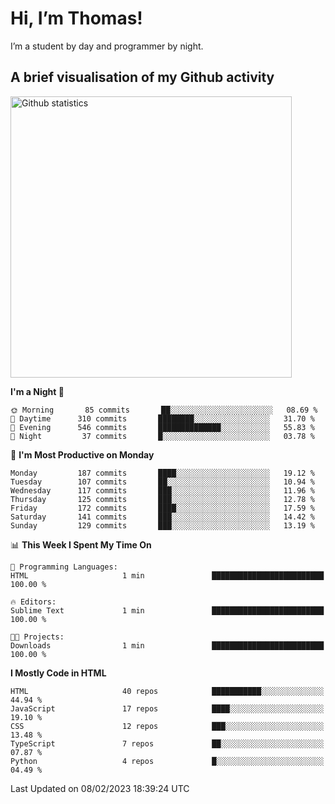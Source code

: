 # Hi, I’m Thomas!
I’m a student by day and programmer by night.

## A brief visualisation of my Github activity

<img title="My Github statistics" alt="Github statistics" width="450px" src="https://github-readme-stats.vercel.app/api?username=thomasrettig&show_icons=true&include_all_commits=true&count_private=true&&hide=issues&theme=tokyonight&border_radius=6px"/>

<!--START_SECTION:waka-->
**I'm a Night 🦉** 

```text
🌞 Morning       85 commits       ██░░░░░░░░░░░░░░░░░░░░░░░   08.69 % 
🌆 Daytime      310 commits       ████████░░░░░░░░░░░░░░░░░   31.70 % 
🌃 Evening      546 commits       ██████████████░░░░░░░░░░░   55.83 % 
🌙 Night         37 commits       █░░░░░░░░░░░░░░░░░░░░░░░░   03.78 % 

```
📅 **I'm Most Productive on Monday** 

```text
Monday         187 commits       ████░░░░░░░░░░░░░░░░░░░░░   19.12 % 
Tuesday        107 commits       ██░░░░░░░░░░░░░░░░░░░░░░░   10.94 % 
Wednesday      117 commits       ███░░░░░░░░░░░░░░░░░░░░░░   11.96 % 
Thursday       125 commits       ███░░░░░░░░░░░░░░░░░░░░░░   12.78 % 
Friday         172 commits       ████░░░░░░░░░░░░░░░░░░░░░   17.59 % 
Saturday       141 commits       ███░░░░░░░░░░░░░░░░░░░░░░   14.42 % 
Sunday         129 commits       ███░░░░░░░░░░░░░░░░░░░░░░   13.19 % 

```


📊 **This Week I Spent My Time On** 

```text
💬 Programming Languages: 
HTML                     1 min               █████████████████████████   100.00 % 

🔥 Editors: 
Sublime Text             1 min               █████████████████████████   100.00 % 

🐱‍💻 Projects: 
Downloads                1 min               █████████████████████████   100.00 % 

```

**I Mostly Code in HTML** 

```text
HTML                     40 repos            ███████████░░░░░░░░░░░░░░   44.94 % 
JavaScript               17 repos            ████░░░░░░░░░░░░░░░░░░░░░   19.10 % 
CSS                      12 repos            ███░░░░░░░░░░░░░░░░░░░░░░   13.48 % 
TypeScript               7 repos             ██░░░░░░░░░░░░░░░░░░░░░░░   07.87 % 
Python                   4 repos             █░░░░░░░░░░░░░░░░░░░░░░░░   04.49 % 

```



 Last Updated on 08/02/2023 18:39:24 UTC
<!--END_SECTION:waka-->
